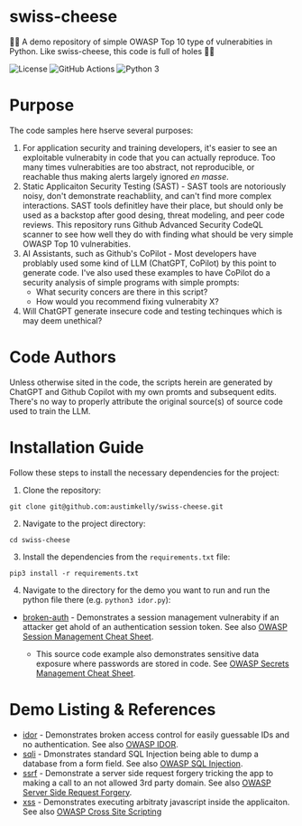 # swiss-cheese
🧀🧀 A demo repository of simple OWASP Top 10 type of vulnerabities in Python. Like swiss-cheese, this code is full of holes 🧀🧀

![License](https://img.shields.io/github/license/austimkelly/swiss-cheese.svg) 
![GitHub Actions](https://github.com/austimkelly/swiss-cheese/workflows/CodeQL/badge.svg)
![Python 3](https://img.shields.io/badge/python-3-blue.svg)


# Purpose

The code samples here hserve several purposes:

1. For application security and training developers, it's easier to see an exploitable vulnerabity in code that you can actually reproduce. Too many times vulnerabities are too abstract, not reproducible, or reachable thus making alerts largely ignored _en masse_. 
2. Static Applicaiton Security Testing (SAST) - SAST tools are notoriously noisy, don't demonstrate reachabliity, and can't find more complex interactions. SAST tools definitley have their place, but should only be used as a backstop after good desing, threat modeling, and peer code reviews. This repository runs Github Advanced Security CodeQL scanner to see how well they do with finding what should be very simple OWASP Top 10 vulnerabities.
3. AI Assistants, such as Github's CoPilot - Most developers have problably used some kind of LLM (ChatGPT, CoPilot) by this point to generate code. I've also used these examples to have CoPilot do a security analysis of simple programs with simple prompts:
    * What security concers are there in this script?
    * How would you recommend fixing vulnerabity X?
4. Will ChatGPT generate insecure code and testing techinques which is may deem unethical?

# Code Authors

Unless otherwise sited in the code, the scripts herein are generated by ChatGPT and Github Copilot with my own promts and subsequent edits.  There's no way to properly attribute the original source(s) of source code used to train the LLM.

# Installation Guide

Follow these steps to install the necessary dependencies for the project:

1. Clone the repository:

`git clone git@github.com:austimkelly/swiss-cheese.git`

2. Navigate to the project directory:

`cd swiss-cheese`

3. Install the dependencies from the `requirements.txt` file:

`pip3 install -r requirements.txt`

4. Navigate to the directory for the demo you want to run and run the python file there (e.g. `python3 idor.py`):

* [broken-auth](./broken-auth/) - Demonstrates a session management vulnerabity if an attacker get ahold of an authentication session token. See also [OWASP Session Management Cheat Sheet](https://cheatsheetseries.owasp.org/cheatsheets/Session_Management_Cheat_Sheet.html).
    
    * This source code example also demonstrates sensitive data exposure where passwords are stored in code. See [OWASP Secrets Management Cheat Sheet](https://cheatsheetseries.owasp.org/cheatsheets/Secrets_Management_Cheat_Sheet.html).

# Demo Listing & References

* [idor](./idor/) - Demonstrates broken access control for easily guessable IDs and no authentication. See also [OWASP IDOR](https://owasp.org/www-chapter-ghana/assets/slides/IDOR.pdf).
* [sqli](./sqli/) - Dmonstrates standard SQL Injection being able to dump a database from a form field. See also [OWASP SQL Injection](https://owasp.org/www-community/attacks/SQL_Injection).
* [ssrf](./ssrf/) - Demonstrate a server side request forgery tricking the app to making a call to an not allowed 3rd party domain. See also [OWASP Server Side Request Forgery](https://owasp.org/www-community/attacks/Server_Side_Request_Forgery).
* [xss](./xss/) - Demonstrates executing arbitraty javascript inside the applicaiton. See also [OWASP Cross Site Scripting](https://owasp.org/www-community/attacks/xss/)
